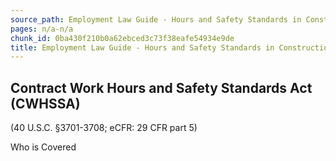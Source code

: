 ```yaml
---
source_path: Employment Law Guide - Hours and Safety Standards in Construction Contracts.md
pages: n/a-n/a
chunk_id: 0ba430f210b0a62ebced3c73f38eafe54934e9de
title: Employment Law Guide - Hours and Safety Standards in Construction Contracts
---
```

## Contract Work Hours and Safety Standards Act (CWHSSA)

(40 U.S.C. §3701-3708; eCFR: 29 CFR part 5)

Who is Covered
